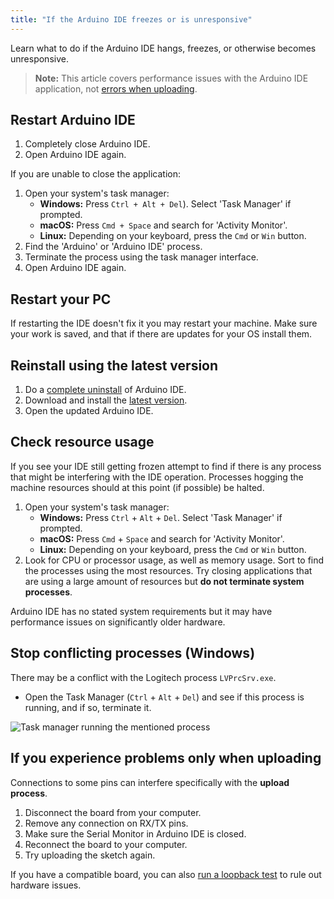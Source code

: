 ```yaml
---
title: "If the Arduino IDE freezes or is unresponsive"
---
```


Learn what to do if the Arduino IDE hangs, freezes, or otherwise becomes unresponsive.

> **Note:** This article covers performance issues with the Arduino IDE application, not [errors when uploading](https://support.arduino.cc/hc/en-us/articles/4402764401554).

## Restart Arduino IDE

1. Completely close Arduino IDE.
2. Open Arduino IDE again.

If you are unable to close the application:

1. Open your system's task manager:
   * **Windows:** Press `Ctrl + Alt + Del`). Select 'Task Manager' if prompted.
   * **macOS:** Press `Cmd + Space` and search for 'Activity Monitor'.
   * **Linux:** Depending on your keyboard, press the `Cmd` or `Win` button.
2. Find the 'Arduino' or 'Arduino IDE' process.
3. Terminate the process using the task manager interface.
4. Open Arduino IDE again.

## Restart your PC

If restarting the IDE doesn't fix it you may restart your machine. Make sure your work is saved, and that if there are updates for your OS install them.

## Reinstall using the latest version

1. Do a [complete uninstall](https://support.arduino.cc/hc/en-us/articles/360021325733-How-to-do-a-complete-uninstall-of-the-Arduino-IDE) of Arduino IDE.
2. Download and install the [latest version](https://www.arduino.cc/en/software).
3. Open the updated Arduino IDE.

## Check resource usage

If you see your IDE still getting frozen attempt to find if there is any process that might be interfering with the IDE operation. Processes hogging the machine resources should at this point (if possible) be halted.

1. Open your system's task manager:
   * **Windows:** Press `Ctrl` + `Alt` + `Del`. Select 'Task Manager' if prompted.
   * **macOS:** Press `Cmd` + `Space` and search for 'Activity Monitor'.
   * **Linux:** Depending on your keyboard, press the `Cmd` or `Win` button.
2. Look for CPU or processor usage, as well as memory usage. Sort to find the processes using the most resources. Try closing applications that are using a large amount of resources but **do not terminate system processes**.

Arduino IDE has no stated system requirements but it may have performance issues on significantly older hardware.

## Stop conflicting processes (Windows)

There may be a conflict with the Logitech process `LVPrcSrv.exe`.

* Open the Task Manager (`Ctrl` + `Alt` + `Del`) and see if this process is running, and if so, terminate it.

![Task manager running the mentioned process](img/LVPProcess.png)

## If you experience problems only when uploading

Connections to some pins can interfere specifically with the **upload process**.

1. Disconnect the board from your computer.
2. Remove any connection on RX/TX pins.
3. Make sure the Serial Monitor in Arduino IDE is closed.
4. Reconnect the board to your computer.
5. Try uploading the sketch again.

If you have a compatible board, you can also [run a loopback test](https://support.arduino.cc/hc/en-us/articles/360020366520-How-to-do-a-loopback-test) to rule out hardware issues.

